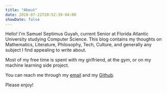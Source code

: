 ```yaml
---
title: "About"
date: 2018-07-22T20:52:39-04:00
showDate: false
---
```


Hello! I'm Samuel Septimus Guyah, current Senior at Florida Atlantic University studying Computer Science. This blog contains my thoughts on Mathematics, Literature, Philosophy, Tech, Culture, and generally any subject I find appealing to write about.

Most of my free time is spent with my girlfriend, at the gym, or on my machine learning side project.

You can reach me through my [email](mailto:sguyah2015@fau.edu) and my [Github](https://github.com/ChiefMateStarbuck).

Please enjoy!